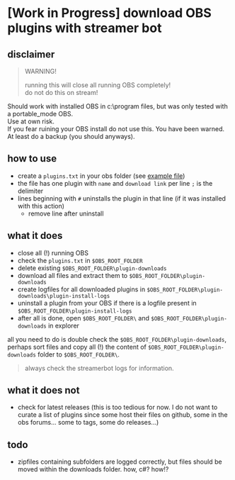 # [Work in Progress] download OBS plugins with streamer bot

## disclaimer 

> WARNING!  
>
> running this will close all running OBS completely!  
> do not do this on stream!

Should work with installed OBS in c:\program files, but was only tested with a portable_mode OBS.  
Use at own risk.  
If you fear ruining your OBS install do not use this. You have been warned. At least do a backup (you should anyways).

## how to use

- create a `plugins.txt` in your obs folder (see [example file](./plugins.txt))
- the file has one plugin with `name` and `download link` per line `;` is the delimiter 
- lines beginning with `#` uninstalls the plugin in that line (if it was installed with this action)
    - remove line after uninstall

## what it does

- close all (!) running OBS
- check the `plugins.txt` in `$OBS_ROOT_FOLDER`
- delete existing `$OBS_ROOT_FOLDER\plugin-downloads`
- download all files and extract them to `$OBS_ROOT_FOLDER\plugin-downloads`
- create logfiles for all downloaded plugins in `$OBS_ROOT_FOLDER\plugin-downloads\plugin-install-logs`
- uninstall a plugin from your OBS if there is a logfile present in `$OBS_ROOT_FOLDER\plugin-install-logs`
- after all is done, open `$OBS_ROOT_FOLDER\` and `$OBS_ROOT_FOLDER\plugin-downloads` in explorer

all you need to do is double check the `$OBS_ROOT_FOLDER\plugin-downloads`, perhaps sort files and copy all (!) the content of `$OBS_ROOT_FOLDER\plugin-downloads` folder to `$OBS_ROOT_FOLDER\`.

> always check the streamerbot logs for information.

## what it does not

- check for latest releases (this is too tedious for now. I do not want to curate a list of plugins since some host their files on github, some in the obs forums... some to tags, some do releases...)

## todo

- zipfiles containing subfolders are logged correctly, but files should be moved within the downloads folder. how, c#? how!?